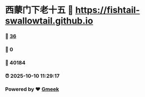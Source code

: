 # 西蒙门下老十五 :link: https://fishtail-swallowtail.github.io 
### :page_facing_up: [36](https://fishtail-swallowtail.github.io/tag.html) 
### :speech_balloon: 0 
### :hibiscus: 40184 
### :alarm_clock: 2025-10-10 11:29:17 
### Powered by :heart: [Gmeek](https://github.com/Meekdai/Gmeek)
